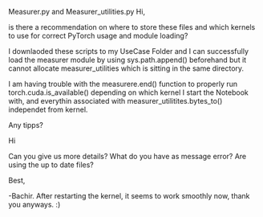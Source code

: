 Measurer.py and Measurer_utilities.py
Hi, 

is there a recommendation on where to store these files and which kernels to use for correct PyTorch usage and module loading?
I downlaoded these scripts to my UseCase Folder and I can successfully load the measurer module by using sys.path.append() beforehand but it cannot allocate measurer_utilities which is sitting in the same directory. 
I am having trouble with the measurere.end() function to properly run torch.cuda.is_available() depending on which kernel I start the Notebook with, and everythin associated with measurer_utilitites.bytes_to() independet from kernel.

Any tipps?


Hi 

Can you give us more details? What do you have as message error? Are using the up to date files?

Best,

-Bachir.
After restarting the kernel, it seems to work smoothly now, thank you anyways. :)